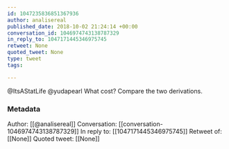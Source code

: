 ```yaml
---
id: 1047235836851367936
author: analisereal
published_date: 2018-10-02 21:24:14 +00:00
conversation_id: 1046974743138787329
in_reply_to: 1047171445346975745
retweet: None
quoted_tweet: None
type: tweet
tags:

---
```


@ItsAStatLife @yudapearl What cost? Compare the two derivations.

### Metadata

Author: [[@analisereal]]
Conversation: [[conversation-1046974743138787329]]
In reply to: [[1047171445346975745]]
Retweet of: [[None]]
Quoted tweet: [[None]]
